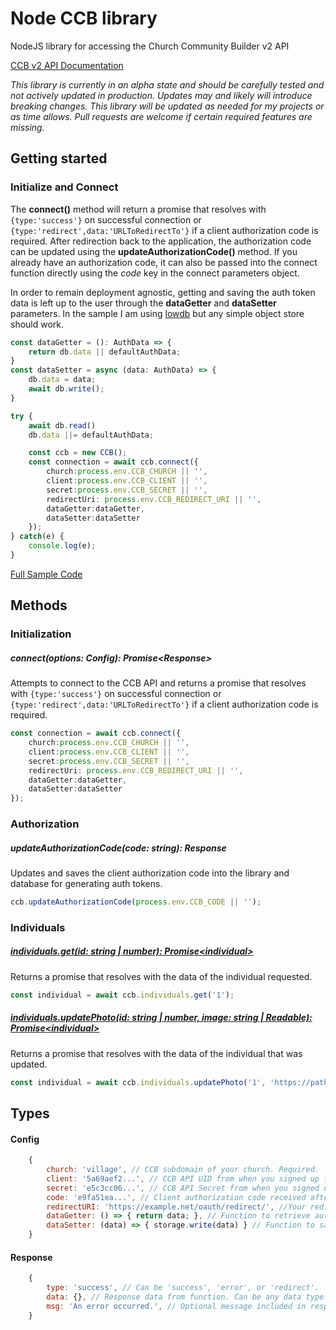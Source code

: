# Node CCB library

NodeJS library for accessing the Church Community Builder v2 API

[CCB v2 API Documentation](https://village.ccbchurch.com/documentation)

*This library is currently in an alpha state and should be carefully tested and not actively updated in production. Updates may and likely will introduce breaking changes. This library will be updated as needed for my projects or as time allows. Pull requests are welcome if certain required features are missing.*

## Getting started

### Initialize and Connect

The **connect()** method will return a promise that resolves with `{type:'success'}` on successful connection or `{type:'redirect',data:'URLToRedirectTo'}` if a client authorization code is required. After redirection back to the application, the authorization code can be updated using the **updateAuthorizationCode()** method. If you already have an authorization code, it can also be passed into the connect function directly using the *code* key in the connect parameters object.

In order to remain deployment agnostic, getting and saving the auth token data is left up to the user through the **dataGetter** and **dataSetter** parameters. In the sample I am using [lowdb](https://github.com/typicode/lowdb) but any simple object store should work.

```typescript
const dataGetter = (): AuthData => {
	return db.data || defaultAuthData;
}
const dataSetter = async (data: AuthData) => {
	db.data = data;
	await db.write();
}

try {
	await db.read()
	db.data ||= defaultAuthData;

	const ccb = new CCB();
	const connection = await ccb.connect({
		church:process.env.CCB_CHURCH || '',
		client:process.env.CCB_CLIENT || '',
		secret:process.env.CCB_SECRET || '',
		redirectUri: process.env.CCB_REDIRECT_URI || '',
		dataGetter:dataGetter,
		dataSetter:dataSetter
	});
} catch(e) {
	console.log(e);
}
```
[Full Sample Code](https://github.com/jrstnly/node-ccb/blob/main/sample/src/index.ts)

## Methods

### Initialization
##### connect(options: Config): Promise\<Response\>

Attempts to connect to the CCB API and returns a promise that resolves with `{type:'success'}` on successful connection or `{type:'redirect',data:'URLToRedirectTo'}` if a client authorization code is required.

```typescript
const connection = await ccb.connect({
	church:process.env.CCB_CHURCH || '',
	client:process.env.CCB_CLIENT || '',
	secret:process.env.CCB_SECRET || '',
	redirectUri: process.env.CCB_REDIRECT_URI || '',
	dataGetter:dataGetter,
	dataSetter:dataSetter
});
```

### Authorization

##### updateAuthorizationCode(code: string): Response

Updates and saves the client authorization code into the library and database for generating auth tokens.

```typescript
ccb.updateAuthorizationCode(process.env.CCB_CODE || '');
```

### Individuals

##### [individuals.get(id: string | number): Promise\<individual\>](https://village.ccbchurch.com/documentation/#/individuals/readIndividual)

Returns a promise that resolves with the data of the individual requested.

```typescript
const individual = await ccb.individuals.get('1');
```

##### [individuals.updatePhoto(id: string | number, image: string | Readable): Promise\<individual\>](https://village.ccbchurch.com/documentation/#/individuals/updateIndividualPhoto)

Returns a promise that resolves with the data of the individual that was updated.

```typescript
const individual = await ccb.individuals.updatePhoto('1', 'https://path.to/new/image.jpg');
```


## Types

#### Config
```javascript
	{
		church: 'village', // CCB subdomain of your church. Required.
		client: '5a69aef2...', // CCB API UID from when you signed up for APIv2 access. Required.
		secret: 'e5c3cc06...', // CCB API Secret from when you signed up for APIv2 access. Required.
		code: 'e9fa51ea...', // Client authorization code received after completion of the first OAuth step. Not required if redirectURI parameter is set.
		redirectURI: 'https://example.net/oauth/redirect/', //Your redirect url provided to CCB when you signed up for APIv2 access. Not required if code parameter is set.
		dataGetter: () => { return data; }, // Function to retrieve auth data from storage. Can return promise that resolves with AuthData or AuthData directly. Required.
		dataSetter: (data) => { storage.write(data) } // Function to save AuthData to storage. Can return a promise for synchronous writes. Required.
	}
```

#### Response
```javascript
	{
		type: 'success', // Can be 'success', 'error', or 'redirect'.
		data: {}, // Response data from function. Can be any data type.
		msg: 'An error occurred.', // Optional message included in response. Usually only set when type is 'error'.
	}
```

